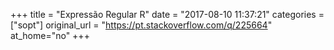 +++
title = "Expressão Regular R"
date = "2017-08-10 11:37:21"
categories = ["sopt"]
original_url = "https://pt.stackoverflow.com/q/225664"
at_home="no"
+++

